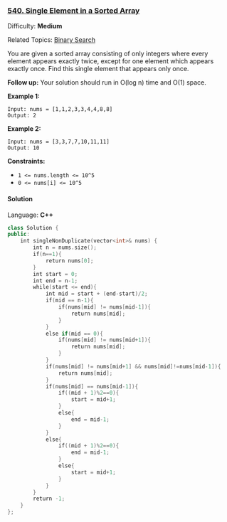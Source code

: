 ### [540\. Single Element in a Sorted Array](https://leetcode.com/problems/single-element-in-a-sorted-array/)

Difficulty: **Medium**

Related Topics: [Binary Search](https://leetcode.com/tag/binary-search/)

You are given a sorted array consisting of only integers where every element appears exactly twice, except for one element which appears exactly once. Find this single element that appears only once.

**Follow up:** Your solution should run in O(log n) time and O(1) space.

**Example 1:**

```
Input: nums = [1,1,2,3,3,4,4,8,8]
Output: 2
```

**Example 2:**

```
Input: nums = [3,3,7,7,10,11,11]
Output: 10
```

**Constraints:**

- `1 <= nums.length <= 10^5`
- `0 <= nums[i] <= 10^5`

#### Solution

Language: **C++**

```c++
class Solution {
public:
    int singleNonDuplicate(vector<int>& nums) {
        int n = nums.size();
        if(n==1){
            return nums[0];
        }
        int start = 0;
        int end = n-1;
        while(start <= end){
            int mid = start + (end-start)/2;
            if(mid == n-1){
                if(nums[mid] != nums[mid-1]){
                    return nums[mid];
                }
            }
            else if(mid == 0){
                if(nums[mid] != nums[mid+1]){
                    return nums[mid];
                }
            }
            if(nums[mid] != nums[mid+1] && nums[mid]!=nums[mid-1]){
                return nums[mid];
            }
            if(nums[mid] == nums[mid-1]){
                if((mid + 1)%2==0){
                    start = mid+1;
                }
                else{
                    end = mid-1;
                }
            }
            else{
                if((mid + 1)%2==0){
                    end = mid-1;
                }
                else{
                    start = mid+1;
                }
            }
        }
        return -1;
    }
};
```
